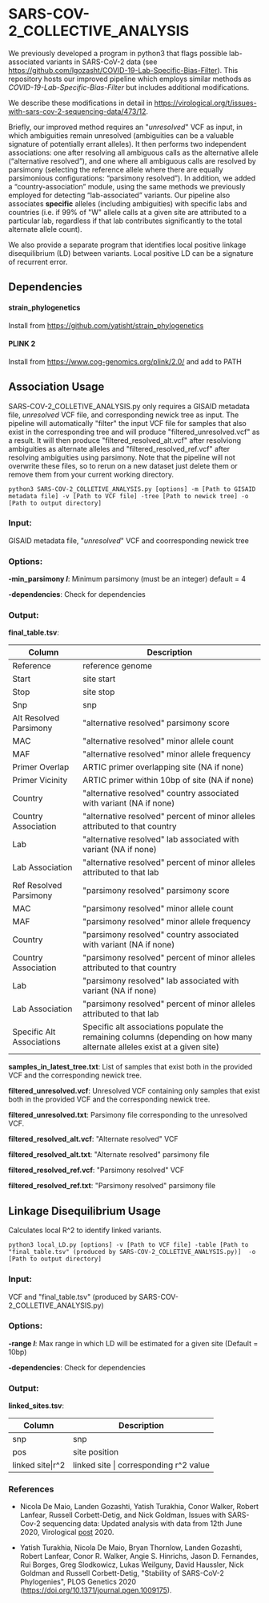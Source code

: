 # SARS-COV-2_COLLECTIVE_ANALYSIS

We previously developed a program in python3 that flags possible lab-associated variants in SARS-CoV-2 data (see https://github.com/lgozasht/COVID-19-Lab-Specific-Bias-Filter). This repository hosts our improved pipeline which employs similar methods as *COVID-19-Lab-Specific-Bias-Filter* but includes additional modifications. 

We describe these modifications in detail in https://virological.org/t/issues-with-sars-cov-2-sequencing-data/473/12.

Briefly, our improved method requires an "*unresolved*" VCF as input, in which ambiguities remain unresolved (ambiguities can be a valuable signature of potentially errant alleles). It then performs two independent associations: one after resolving all ambiguous calls as the alternative allele (“alternative resolved”), and one where all ambiguous calls are resolved by parsimony (selecting the reference allele where there are equally parsimonious configurations: “parsimony resolved”). In addition, we added a “country-association” module, using the same methods we previously employed for detecting “lab-associated” variants. Our pipeline also associates **specific** alleles (including ambiguities) with specific labs and countries (i.e. if 99% of "W" allele calls at a given site are attributed to a particular lab, regardless if that lab contributes significantly to the total alternate allele count). 

We also provide a separate program that identifies local positive linkage disequilibrium (LD) between variants. Local positive LD can be a signature of recurrent error.

## Dependencies

#### strain_phylogenetics 

Install from https://github.com/yatisht/strain_phylogenetics

#### PLINK 2

Install from https://www.cog-genomics.org/plink/2.0/ and add to PATH

## Association Usage

SARS-COV-2_COLLETIVE_ANALYSIS.py only requires a GISAID metadata file, *unresolved* VCF file, and corresponding newick tree as input. The pipeline will automatically "filter" the input VCF file for samples that also exist in the corresponding tree and will produce "filtered_unresolved.vcf" as a result. It will then produce "filtered_resolved_alt.vcf" after resolviong ambiguities as alternate alleles and "filtered_resolved_ref.vcf" after resolving ambiguities using parsimony. Note that the pipeline will not overwrite these files, so to rerun on a new dataset just delete them or remove them from your current working directory.

```
python3 SARS-COV-2_COLLETIVE_ANALYSIS.py [options] -m [Path to GISAID metadata file] -v [Path to VCF file] -tree [Path to newick tree] -o [Path to output directory]
```

### Input:

GISAID metadata file, "*unresolved*" VCF and coorresponding newick tree

### Options:

**-min_parsimony *I***: Minimum parsimony (must be an integer) default = 4

**-dependencies**: Check for dependencies

### Output:

**final_table.tsv**:

| Column | Description |
| ------ | ----------- |
| Reference | reference genome  |
| Start | site start |
| Stop | site stop |
| Snp | snp |
| Alt Resolved Parsimony | "alternative resolved" parsimony score |
| MAC | "alternative resolved" minor allele count |
| MAF | "alternative resolved" minor allele frequency |
| Primer Overlap | ARTIC primer overlapping site (NA if none)  |
| Primer Vicinity | ARTIC primer within 10bp of site (NA if none) |
| Country | "alternative resolved" country associated with variant (NA if none) |
| Country Association | "alternative resolved" percent of minor alleles attributed to that country |
| Lab | "alternative resolved" lab associated with variant (NA if none) |
| Lab Association | "alternative resolved" percent of minor alleles attributed to that lab |
| Ref Resolved Parsimony | "parsimony resolved" parsimony score |
| MAC | "parsimony resolved" minor allele count |
| MAF | "parsimony resolved" minor allele frequency |
| Country | "parsimony resolved" country associated with variant (NA if none) |
| Country Association | "parsimony resolved" percent of minor alleles attributed to that country |
| Lab | "parsimony resolved" lab associated with variant (NA if none) |
| Lab Association | "parsimony resolved" percent of minor alleles attributed to that lab |
| Specific Alt Associations | Specific alt associations populate the remaining columns (depending on how many alternate alleles exist at a given site) |


**samples_in_latest_tree.txt**: List of samples that exist both in the provided VCF and the corresponding newick tree.

**filtered_unresolved.vcf**: Unresolved VCF containing only samples that exist both in the provided VCF and the corresponding newick tree.

**filtered_unresolved.txt**: Parsimony file corresponding to the unresolved VCF.

**filtered_resolved_alt.vcf**: "Alternate resolved" VCF

**filtered_resolved_alt.txt**: "Alternate resolved" parsimony file

**filtered_resolved_ref.vcf**: "Parsimony resolved" VCF

**filtered_resolved_ref.txt**: "Parsimony resolved" parsimony file

## Linkage Disequilibrium Usage

Calculates local R^2 to identify linked variants.

```
python3 local_LD.py [options] -v [Path to VCF file] -table [Path to "final_table.tsv" (produced by SARS-COV-2_COLLETIVE_ANALYSIS.py)]  -o [Path to output directory]
```

### Input:

VCF and "final_table.tsv" (produced by SARS-COV-2_COLLETIVE_ANALYSIS.py)

### Options:

**-range *I***: Max range in which LD will be estimated for a given site (Default = 10bp)

**-dependencies**: Check for dependencies

### Output:

**linked_sites.tsv**: 

| Column | Description |
| ------ | ----------- |
| snp | snp  |
| pos | site position |
| linked site\|r^2 | linked site \| corresponding r^2 value |

### References

* Nicola De Maio, Landen Gozashti, Yatish Turakhia, Conor Walker, Robert Lanfear, Russell Corbett-Detig, and Nick Goldman, Issues with SARS-Cov-2 sequencing data: Updated analysis with data from 12th June 2020, Virological [post](https://virological.org/t/issues-with-sars-cov-2-sequencing-data/473/12) 2020.

* Yatish Turakhia, Nicola De Maio, Bryan Thornlow, Landen Gozashti, Robert Lanfear, Conor R. Walker, Angie S. Hinrichs, Jason D. Fernandes, Rui Borges, Greg Slodkowicz, Lukas Weilguny, David Haussler, Nick Goldman and Russell Corbett-Detig, "Stability of SARS-CoV-2 Phylogenies", PLOS Genetics 2020 (https://doi.org/10.1371/journal.pgen.1009175).

